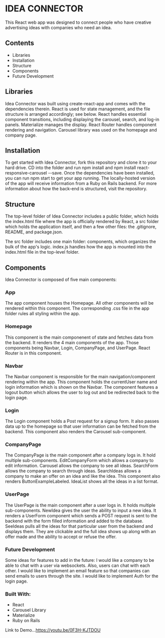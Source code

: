 # IDEA CONNECTOR

This React web app was designed to connect people who have creative advertising ideas with companies who need an idea.

## Contents
- Libraries
- Installation
- Structure
- Components
- Future Development

## Libraries 
Idea Connector was built using create-react-app and comes with the dependencies therein. React is used for state management, and the file structure is arranged accordingly; see below. React handles essential component transitions, including displaying the carousel, search, and log-in panels. Materialize manages the display. React Router handles component rendering and navigation. Carousel library was used on the homepage and company page.

## Installation
To get started with Idea Connector, fork this repository and clone it to your hard drive. CD into the folder and run npm install and npm install react-responsive-carousel --save. Once the dependencies have been installed, you can run npm start to get your app running. The locally-hosted version of the app will receive information from a Ruby on Rails backend. For more information about how the back-end is structured, visit the repository. 

## Structure
The top-level folder of Idea Connector includes a public folder, which holds the index.html file where the app is officially rendered by React, a src folder which holds the application itself, and then a few other files: the .gitignore, README, and package.json.

The src folder includes one main folder: components, which organizes the bulk of the app's logic.  index.js handles how the app is mounted into the index.html file in the top-level folder.

## Components
Idea Connector is composed of five main components:

### App
The app component houses the Homepage. All other components will be rendered within this component. The corresponding .css file in the app folder rules all styling within the app.

### Homepage
This component is the main componenent of state and fetches data from the backend. It renders the 4 main components of the app.  Those components being Navbar, Login, CompanyPage, and UserPage. React Router is in this component.

### Navbar
The Navbar component is responsible for the main navigation/component rendering within the app. This component holds the currentUser name and login information which is shown on the Navbar.  The component features a logout button which allows the user to log out and be redirected back to the login page.

### Login 
The Login component holds a Post request for a signup form.  It also passes data up to the homepage so that user information can be fetched from the backend.  This component also renders the Carousel sub-component.

### CompanyPage
The CompanyPage is the main component after a company logs in.  It hold multiple sub-components.  EditCompanyForm which allows a company to edit information.  Carousel allows the company to see all ideas.  SearchForm allows the company to search through ideas. SearchIdeas allows a company to make an offer on an idea and like the idea.  This component also renders ButtonExampleLabeled.  IdeaList shows all the ideas in a list format.

### UserPage
The UserPage is the main component after a user logs in.  It holds multiple sub-components. NewIdea gives the user the ability to input a new idea.  It renders a UserForm component which sends a POST request is sent to the backend with the form filled information and added to the database.  SeeIdeas pulls all the ideas for that particular user from the backend and displays them.  They are clickable and the full idea shows up along with an offer made and the ability to accept or refuse the offer.  

### Future Development
Some ideas for features to add in the future:
I would like a company to be able to chat with a user via websockets.  Also, users can chat with each other.
I would like to implement an email feature so that companies can send emails to users through the site.
I would like to implement Auth for the login page.

### Built With:
- React
- Carousel Library
- Materialize
- Ruby on Rails

Link to Demo...https://youtu.be/0F3H-KJTDOU
